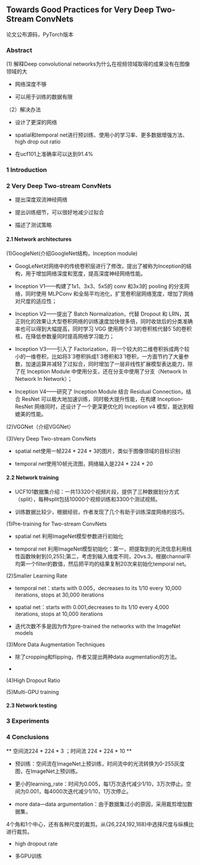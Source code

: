 ## Towards Good Practices for Very Deep Two-Stream ConvNets

论文公布源码，PyTorch版本

### Abstract

(1) 解释Deep convolutional networks为什么在视频领域取得的成果没有在图像领域的大

- 网络深度不够

- 可以用于训练的数据有限

（2）解决办法

- 设计了更深的网络

- spatial和temporal net进行预训练、使用小的学习率、更多数据增强方法、high drop out ratio

- 在ucf101上准确率可以达到91.4%


### 1 Introduction


### 2 Very Deep Two-stream ConvNets

- 提出深度双流神经网络

- 提出训练细节，可以很好地减少过拟合

- 描述了测试策略

#### 2.1 Network architectures

(1)GoogleNet(介绍GoogleNet结构，Inception module)

- GoogLeNet对网络中的传统卷积层进行了修改，提出了被称为Inception的结构，用于增加网络深度和宽度，提高深度神经网络性能。

- Inception V1——构建了1x1、3x3、5x5的 conv 和3x3的 pooling 的分支网络，同时使用 MLPConv 和全局平均池化，扩宽卷积层网络宽度，增加了网络对尺度的适应性；

- Inception V2——提出了 Batch Normalization，代替 Dropout 和 LRN，其正则化的效果让大型卷积网络的训练速度加快很多倍，同时收敛后的分类准确率也可以得到大幅提高，同时学习 VGG 使用两个3´3的卷积核代替5´5的卷积核，在降低参数量同时提高网络学习能力；

- Inception V3——引入了 Factorization，将一个较大的二维卷积拆成两个较小的一维卷积，比如将3´3卷积拆成1´3卷积和3´1卷积，一方面节约了大量参数，加速运算并减轻了过拟合，同时增加了一层非线性扩展模型表达能力，除了在 Inception Module 中使用分支，还在分支中使用了分支（Network In Network In Network）；

- Inception V4——研究了 Inception Module 结合 Residual Connection，结合 ResNet 可以极大地加速训练，同时极大提升性能，在构建 Inception-ResNet 网络同时，还设计了一个更深更优化的 Inception v4 模型，能达到相媲美的性能。

(2)VGGNet（介绍VGGNet）



(3)Very Deep Two-stream ConvNets

- spatial net使用一帧224 * 224 * 3的图片，类似于图像领域的目标识别

- temporal net使用10帧光流图，网络输入是224 * 224 * 20


#### 2.2 Network training

- UCF101数据集介绍：一共13320个视频片段，提供了三种数据划分方式（split），每种split包括10000个视频训练和3300个测试视频。

- 训练数据比较少，根据经验，作者发现了几个有助于训练深度网络的技巧。

(1)Pre-training for Two-stream ConvNets

- spatial net 利用ImageNet模型参数进行初始化

- temporal net 利用ImageNet模型初始化：第一，把提取到的光流信息利用线性函数映射到[0,255];第二，考虑到输入维度不同，20vs.3，根据channal平均第一个filter的数值，然后把平均的结果复制20次来初始化temporal net。

(2)Smaller Learning Rate

- temporal net：starts with 0.005，decreases to its 1/10 every 10,000 iterations, stops at 30,000 iterations

- spatial net：starts with 0.001,decreases to its 1/10 every 4,000 iterations, stops at 10,000 iterations

- 迭代次数不多是因为作为pre-trained the networks with the ImageNet models

(3)More Data Augmentation Techniques

- 除了cropping和flipping，作者又提出两种data augmentation的方法。

- 

(4)High Dropout Ratio

(5)Multi-GPU training


#### 2.3 Network testing

### 3 Experiments

### 4 Conclusions


** 空间流224 * 224 * 3  ；时间流 224 * 224 * 10 **

- 预训练：空间流在ImageNet上预训练，时间流中的光流转换为0-255灰度图，在ImageNet上预训练。

- 更小的learning_rate：时间为0.005，每1万次迭代减少1/10，3万次停止。空间为0.001，每4000次迭代减少1/10，1万次停止。

- more data—data argumentation：由于数据集过小的原因，采用裁剪增加数据集，

4个角和1个中心，还有各种尺度的裁剪。从{26,224,192,168}中选择尺度与纵横比进行裁剪。

- high dropout rate

- 多GPU训练
